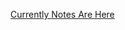 [Currently Notes Are Here](https://docs.google.com/document/d/13Hsrq8xz1c-sxrpC6iepK9uMjvOTrgmLOSgEee1kxu0/pub)